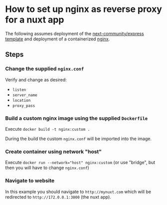 # How to set up nginx as reverse proxy for a nuxt app

The following assumes deployment of the [next-community/express template](https://github.com/nuxt-community/express-template)
and deployment of a containerized [nginx](https://hub.docker.com/_/nginx/).

## Steps

### Change the supplied `nginx.conf`
Verify and change as desired:
* `listen`
* `server_name` 
* `location`
* `proxy_pass`

### Build a custom nginx image using the supplied `Dockerfile`
Execute `docker build -t nginx:custom .` 

During the build the custom `nginx.conf` will be imported into the image.

### Create container using network "host" 
Execute `docker run --network="host" nginx:custom`
(or use "bridge", but then you will have to change `nginx.conf`)

### Navigate to website
In this example you should navigate to `http://mynuxt.com` which will be redirected to `http://172.0.0.1:3000` (the nuxt app).
